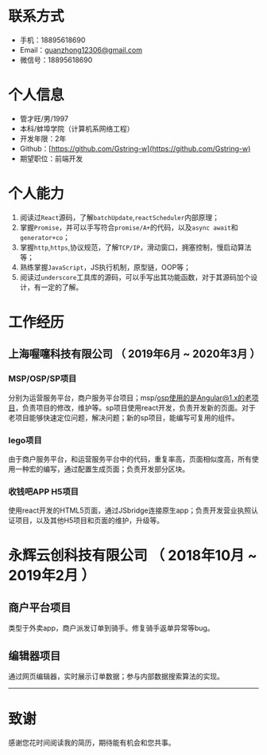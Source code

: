 
# 联系方式
- 手机：18895618690
- Email：guanzhong12306@gmail.com 
- 微信号：18895618690
# 个人信息
 - 管才旺/男/1997
 - 本科/蚌埠学院（计算机系网络工程）
 - 开发年限：2年
 - Github：[https://github.com/Gstring-w](https://github.com/Gstring-w)
 - 期望职位：前端开发

# 个人能力
1. 阅读过```React```源码，了解```batchUpdate```,```reactScheduler```内部原理；
2. 掌握```Promise```，并可以手写符合```promise/A+```的代码，以及```async await```和```generator+co```；
3. 掌握```http```,```https```,协议规范，了解```TCP/IP```，滑动窗口，拥塞控制，慢启动算法等；
4. 熟练掌握```JavaScript```，JS执行机制，原型链，OOP等；
5. 阅读过```underscore```工具库的源码，可以手写出其功能函数，对于其源码加个设计，有一定的了解。

# 工作经历
## 上海喔噻科技有限公司 （ 2019年6月 ~ 2020年3月 ）

### MSP/OSP/SP项目 
分别为运营服务平台，商户服务平台项目；msp/osp使用的是Angular@1.x的老项目，负责项目的修改，维护等。sp项目使用react开发，负责开发新的页面。对于老项目能够快速定位问题，解决问题；新的sp项目，能编写可复用的组件。

### lego项目 
由于商户服务平台，和运营服务平台中的代码，重复率高，页面相似度高，所有使用一种宏的编写，通过配置生成页面；负责开发部分区块。

### 收钱吧APP H5项目
使用react开发的HTML5页面，通过JSbridge连接原生app；负责开发营业执照认证项目，以及其他H5项目和页面的维护，升级等。

  
# 永辉云创科技有限公司 （ 2018年10月 ~ 2019年2月 ）

## 商户平台项目 
类型于外卖app，商户派发订单到骑手。修复骑手返单异常等bug。


## 编辑器项目 
通过网页编辑器，实时展示订单数据；参与内部数据搜索算法的实现。

     
---    
# 致谢
感谢您花时间阅读我的简历，期待能有机会和您共事。
      